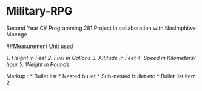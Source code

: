 # Military-RPG
Second Year C# Programming 281 Project in collaboration with Nosimphiwe Mbenge


##Measurement Unit used 

*1. Height in Feet 
2. Fuel in Gallons 
3. Altitude in Feet 
4. Speed in Kilometers/ hour
5. Weight in Pounds*


 Markup : * Bullet list
              * Nested bullet
                  * Sub-nested bullet etc
          * Bullet list item 2
